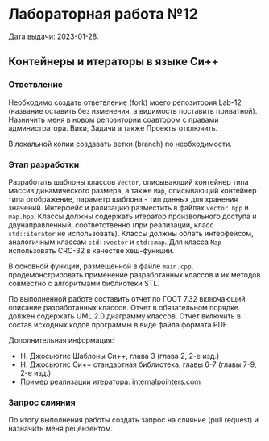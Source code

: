 # Лабораторная работа №12
Дата выдачи: 2023-01-28.

## Контейнеры и итераторы в языке Си++

### Ответвление
Необходимо создать ответвление (fork) моего репозитория Lab-12 (название
оставить без изменения, а видимость поставить приватной). Назничить меня в
новом репозитории соавтором с правами администратора. Вики, Задачи а также
Проекты отключить.

В локальной копии создавать ветки (branch) по необходимости.

### Этап разработки
Разработать шаблоны классов `Vector`, описывающий контейнер типа массив 
динамического размера, а также `Map`, описывающий контейнер типа отображение, 
параметр шаблона - тип данных для хранения значений. Интерфейс и рализацию 
разместить в файлах `vector.hpp` и `map.hpp`. Классы должны содержать 
итератор произвольного доступа и двунаправленный, соответственно (при 
реализации, класс `std::iterator` не использовать).
Классы должны облать интерфейсом, аналогичным классам `std::vector` и 
`std::map`. Для класса `Map` использовать CRC-32 в качестве хеш-функции.

В основной функции, размещенной в файле `main.cpp`, продемонстрировать
применение разработанных классов и их методов совместно с алгоритмами
библиотеки STL.

По выполненной работе составить отчет по ГОСТ 7.32 включающий описание 
разработанных классов. Отчет в обязательном порядке должен содержать UML 2.0 
диаграмму классов. Отчет включить в состав исходных кодов программы в виде 
файла формата PDF.

Дополнительная информация:
  * Н. Джосьютис Шаблоны Си++, глава 3 (глава 2, 2-е изд.)
  * Н. Джосьютис Си++ стандартная библиотека, главы 6-7 (главы 7-9, 2-е изд.)
  * Пример реализации итератора: [internalpointers.com](https://www.internalpointers.com/post/writing-custom-iterators-modern-cpp)

### Запрос слияния
По итогу выполнения работы создать запрос на слияние (pull request) 
и назначить меня рецензентом.

